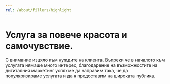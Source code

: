 ```yaml
---
rel: /about/fillers/highlight
---
```

# Услуга за повече красота и самочувствие. 
С внимание изцяло към нуждите на клиента. Въпреки че в началото към услугата нямаше много интерес, благодарение на възможностите на дигиталния маркетинг успяхме да направим така, че да популяризираме услугата и да я предоставим на широката публика.
